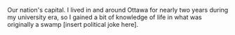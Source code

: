 Our nation's capital. I lived in and around Ottawa for nearly two years during my university era, so I gained a bit of knowledge of life in what was originally a swamp [insert political joke here]. 